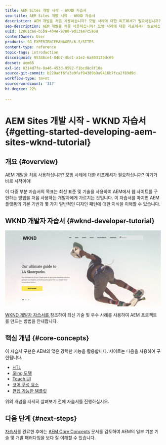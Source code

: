 ```yaml
---
title: AEM Sites 개발 시작 - WKND 자습서
seo-title: AEM Sites 개발 시작 - WKND 자습서
description: AEM 개발을 처음 사용하십니까? 모범 사례에 대한 리프레셔가 필요하십니까? 여기가 바로 시작이야! 이 다중 부분 자습서의 목표는 최신 표준 및 기술을 사용하여 AEM에서 웹 사이트를 구현하는 방법을 처음 사용하는 개발자에게 가르치는 것입니다.
seo-description: AEM 개발을 처음 사용하십니까? 모범 사례에 대한 리프레셔가 필요하십니까? 여기가 바로 시작이야! 이 다중 부분 자습서의 목표는 최신 표준 및 기술을 사용하여 AEM에서 웹 사이트를 구현하는 방법을 처음 사용하는 개발자에게 가르치는 것입니다.
uuid: 12861ca8-b5b9-404e-9788-9d13aa7c5a68
contentOwner: User
products: SG_EXPERIENCEMANAGER/6.5/SITES
content-type: reference
topic-tags: introduction
discoiquuid: 95346ce1-84b7-4bd1-a1e2-6a803139dc69
docset: aem65
exl-id: 8314d7fe-0a46-453d-9592-f1bcd8c8f10a
source-git-commit: b220adf6fa3e9faf94389b9a9416b7fca2f89d9d
workflow-type: tm+mt
source-wordcount: '317'
ht-degree: 22%

---
```


# AEM Sites 개발 시작 - WKND 자습서{#getting-started-developing-aem-sites-wknd-tutorial}

## 개요 {#overview}

AEM 개발을 처음 사용하십니까? 모범 사례에 대한 리프레셔가 필요하십니까? 여기가 바로 시작이야!

이 다중 부분 자습서의 목표는 최신 표준 및 기술을 사용하여 AEM에서 웹 사이트를 구현하는 방법을 처음 사용하는 개발자에게 가르치는 것입니다. 이 자습서를 마치면 AEM 플랫폼의 기본 기반과 몇 가지 일반적인 디자인 패턴에 대한 지식을 이해할 수 있습니다.

## WKND 개발자 자습서 {#wknd-developer-tutorial}

![WKND](assets/screen_shot_2018-11-23at152453.png)

[WKND 개발자 자습서를 ](https://docs.adobe.com/content/help/en/experience-manager-learn/getting-started-wknd-tutorial-develop/overview.html) 참조하여 최신 기술 및 우수 사례를 사용하여 AEM 프로젝트를 만드는 방법을 안내합니다.

## 핵심 개념 {#core-concepts}

이 자습서 구현은 AEM의 많은 강력한 기능을 활용합니다. 사이트는 다음을 사용하여 구현됩니다.

* [HTL](https://docs.adobe.com/content/help/ko-KR/experience-manager-htl/using/overview.html)
* [Sling 모델](https://sling.apache.org/documentation/bundles/models.html)
* [Touch UI](/help/sites-developing/touch-ui-concepts.md)
* [코어 구성 요소](https://docs.adobe.com/content/help/ko-KR/experience-manager-core-components/using/introduction.html)
* [편집 가능한 템플릿](/help/sites-developing/page-templates-editable.md)

위의 개념을 자세히 살펴보기 전에 자습서를 진행하십시오.

## 다음 단계 {#next-steps}

[자습서](https://helpx.adobe.com/kr/experience-manager/kt/sites/using/getting-started-wknd-tutorial-develop.html)를 완료한 후에는 [AEM Core Concepts](/help/sites-developing/the-basics.md) 문서를 검토하여 AEM의 일부 기본 기술 및 개발 패러다임을 보다 잘 이해할 수 있습니다.
